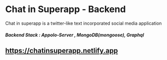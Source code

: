 # Chat in Superapp - Backend


Chat in superapp is a twitter-like text incorporated social media application </br>
##### Backend Stack : Appolo-Server , MongoDB(mongoose), Graphql

## https://chatinsuperapp.netlify.app
